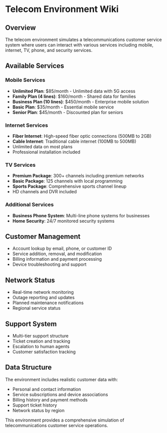 # Telecom Environment Wiki

## Overview
The telecom environment simulates a telecommunications customer service system where users can interact with various services including mobile, internet, TV, phone, and security services.

## Available Services

### Mobile Services
- **Unlimited Plan**: $85/month - Unlimited data with 5G access
- **Family Plan (4 lines)**: $160/month - Shared data for families
- **Business Plan (10 lines)**: $450/month - Enterprise mobile solution
- **Basic Plan**: $35/month - Essential mobile service
- **Senior Plan**: $45/month - Discounted plan for seniors

### Internet Services
- **Fiber Internet**: High-speed fiber optic connections (500MB to 2GB)
- **Cable Internet**: Traditional cable internet (100MB to 500MB)
- Unlimited data on most plans
- Professional installation included

### TV Services
- **Premium Package**: 300+ channels including premium networks
- **Basic Package**: 125 channels with local programming
- **Sports Package**: Comprehensive sports channel lineup
- HD channels and DVR included

### Additional Services
- **Business Phone System**: Multi-line phone systems for businesses
- **Home Security**: 24/7 monitored security systems

## Customer Management
- Account lookup by email, phone, or customer ID
- Service addition, removal, and modification
- Billing information and payment processing
- Device troubleshooting and support

## Network Status
- Real-time network monitoring
- Outage reporting and updates
- Planned maintenance notifications
- Regional service status

## Support System
- Multi-tier support structure
- Ticket creation and tracking
- Escalation to human agents
- Customer satisfaction tracking

## Data Structure
The environment includes realistic customer data with:
- Personal and contact information
- Service subscriptions and device associations
- Billing history and payment methods
- Support ticket history
- Network status by region

This environment provides a comprehensive simulation of telecommunications customer service operations.
